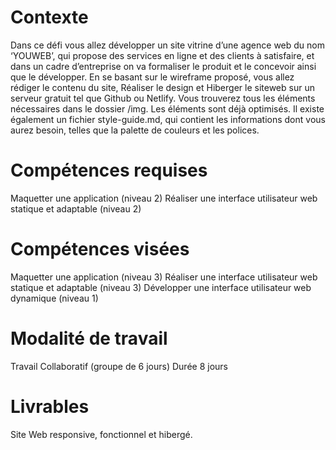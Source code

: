 # Contexte
Dans ce défi vous allez développer un site vitrine d’une agence web du nom ‘YOUWEB’, qui propose des services en ligne et des clients à satisfaire, et dans un cadre d’entreprise on va formaliser le produit et le concevoir ainsi que le développer. En se basant sur le wireframe proposé, vous allez rédiger le contenu du site, Réaliser le design et Hiberger le siteweb sur un serveur gratuit tel que Github ou Netlify.
Vous trouverez tous les éléments nécessaires dans le dossier /img. Les éléments sont déjà optimisés.
Il existe également un fichier style-guide.md, qui contient les informations dont vous aurez besoin, telles que la palette de couleurs et les polices.

# Compétences requises
Maquetter une application (niveau 2)
Réaliser une interface utilisateur web statique et adaptable (niveau 2)

# Compétences visées
Maquetter une application (niveau 3)
Réaliser une interface utilisateur web statique et adaptable (niveau 3)
Développer une interface utilisateur web dynamique (niveau 1)

# Modalité de travail
Travail Collaboratif (groupe de 6 jours)
Durée 8 jours

# Livrables
Site Web responsive, fonctionnel et hibergé.
